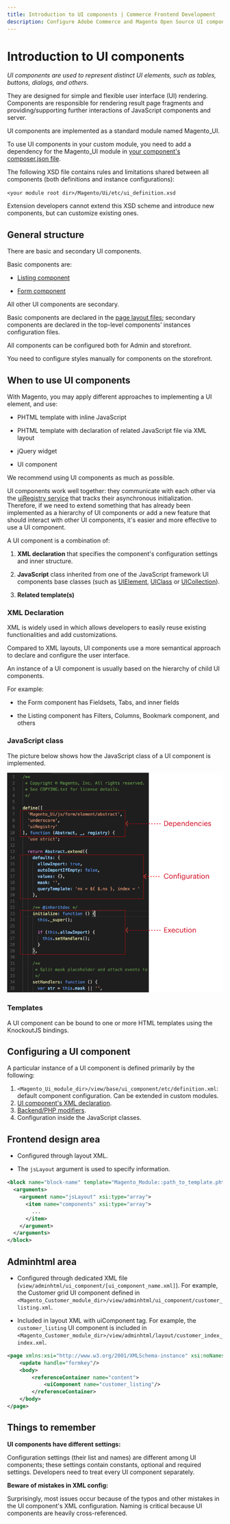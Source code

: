 ```yaml
---
title: Introduction to UI components | Commerce Frontend Development
description: Configure Adobe Commerce and Magento Open Source UI components and integrate them with other components.
---
```


# Introduction to UI components

*UI components are used to represent distinct UI elements, such as tables, buttons, dialogs, and others*.

They are designed for simple and flexible user interface (UI) rendering. Components are responsible for rendering result page fragments and providing/supporting further interactions of JavaScript components and server.

UI components are implemented as a standard module named Magento_UI.

To use UI components in your custom module, you need to add a dependency for the Magento_UI module in [your component's composer.json file](https://developer.adobe.com/commerce/php/development/build/composer-integration/).

The following XSD file contains rules and limitations shared between all components (both definitions and instance configurations):

`<your module root dir>/Magento/Ui/etc/ui_definition.xsd`

Extension developers cannot extend this XSD scheme and introduce new components, but can customize existing ones.

## General structure

There are basic and secondary UI components.

Basic components are:

*  [Listing component](components/listing-grid.md)

*  [Form component](components/form.md)

All other UI components are secondary.

Basic components are declared in the [page layout files](../guide/layouts/types.md#page-layout); secondary components are declared in the top-level components’ instances configuration files.

All components can be configured both for Admin and storefront.

<InlineAlert variant="info" slots="text" />

You need to configure styles manually for components on the storefront.

## When to use UI components

With Magento, you may apply different approaches to implementing a UI element, and use:

*  PHTML template with inline JavaScript

*  PHTML template with declaration of related JavaScript file via XML layout

*  jQuery widget

*  UI component

We recommend using UI components as much as possible.

UI components work well together: they communicate with each other via the [uiRegistry service](concepts/registry.md#javascript-debugging) that tracks their asynchronous initialization. Therefore, if we need to extend something that has already been implemented as a hierarchy of UI components or add a new feature that should interact with other UI components, it's easier and more effective to use a UI component.

A UI component is a combination of:

1. **XML declaration** that specifies the component's configuration settings and inner structure.

1. **JavaScript** class inherited from one of the JavaScript framework UI components base classes (such as [UIElement](concepts/element.md), [UIClass](concepts/class.md) or [UICollection](concepts/collection.md)).

1. **Related template(s)**

### XML Declaration

XML is widely used in which allows developers to easily reuse existing functionalities and add customizations.

Compared to XML layouts, UI components use a more semantical approach to declare and configure the user interface.

An instance of a UI component is usually based on the hierarchy of child UI components.

For example:

*  the Form component has Fieldsets, Tabs, and inner fields

*  the Listing component has Filters, Columns, Bookmark component, and others

### JavaScript class

The picture below shows how the JavaScript class of a UI component is implemented.

![JavaScript class implementation of a UI component](../_images/ui-components/ui_comp_js_class.png)

### Templates

A UI component can be bound to one or more HTML templates using the KnockoutJS bindings.

## Configuring a UI component

A particular instance of a UI component is defined primarily by the following:

1. `<Magento_Ui_module_dir>/view/base/ui_component/etc/definition.xml`: default component configuration. Can be extended in custom modules.
1. [UI component's XML declaration](concepts/xml-declaration.md).
1. [Backend/PHP modifiers](concepts/modifier.md).
1. Configuration inside the JavaScript classes.

## Frontend design area

*  Configured through layout XML.

*  The `jsLayout` argument is used to specify information.

```xml
<block name="block-name" template="Magento_Module::path_to_template.phtml">
  <arguments>
    <argument name="jsLayout" xsi:type="array">
      <item name="components" xsi:type="array">
        ...
      </item>
    </argument>
  </arguments>
</block>
```

## Adminhtml area

*  Configured through dedicated XML file (`view/adminhtml/ui_component/[ui_component_name.xml]`). For example, the Customer grid UI component defined in `<Magento_Customer_module_dir>/view/adminhtml/ui_component/customer_listing.xml`.

*  Included in layout XML with uiComponent tag. For example, the `customer_listing` UI component is included in `<Magento_Customer_module_dir>/view/adminhtml/layout/customer_index_index.xml`.

  ```xml
  <page xmlns:xsi="http://www.w3.org/2001/XMLSchema-instance" xsi:noNamespaceSchemaLocation="urn:magento:framework:View/Layout/etc/page_configuration.xsd">
      <update handle="formkey"/>
      <body>
          <referenceContainer name="content">
              <uiComponent name="customer_listing"/>
          </referenceContainer>
      </body>
  </page>
  ```

## Things to remember

**UI components have different settings:**

Configuration settings (their list and names) are different among UI components; these settings contain constants, optional and required settings. Developers need to treat every UI component separately.

**Beware of mistakes in XML config:**

Surprisingly, most issues occur because of the typos and other mistakes in the UI component's XML configuration. Naming is critical because UI components are heavily cross-referenced.
